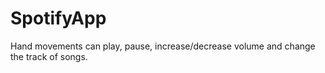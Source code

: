 # SpotifyApp
Hand movements can play, pause, increase/decrease volume and change the track of songs.
